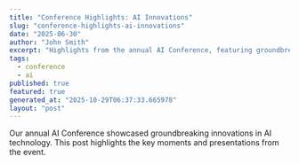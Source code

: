 ```yaml
---
title: "Conference Highlights: AI Innovations"
slug: "conference-highlights-ai-innovations"
date: "2025-06-30"
author: "John Smith"
excerpt: "Highlights from the annual AI Conference, featuring groundbreaking innovations."
tags:
  - conference
  - ai
published: true
featured: true
generated_at: "2025-10-29T06:37:33.665978"
layout: "post"
---
```


Our annual AI Conference showcased groundbreaking innovations in AI technology. This post highlights the key moments and presentations from the event.